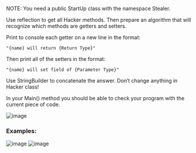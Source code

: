 NOTE: You need a public StartUp class with the namespace Stealer.

Use reflection to get all Hacker methods. Then prepare an algorithm that will recognize which methods are getters and setters.

Print to console each getter on a new line in the format:

    "{name} will return {Return Type}"

Then print all of the setters in the format:

    "{name} will set field of {Parameter Type}"

Use StringBuilder to concatenate the answer. Don’t change anything in Hacker class!

In your Main() method you should be able to check your program with the current piece of code.

![image](https://user-images.githubusercontent.com/45227327/226718855-6533f605-5607-4d60-a0ac-d7ee329d3140.png)

### Examples:

![image](https://user-images.githubusercontent.com/45227327/226718972-47554c43-6947-4c4f-afbc-c6f6d6dec624.png)
![image](https://user-images.githubusercontent.com/45227327/226719052-841cf146-125c-4c79-8816-e11e6eefde19.png)

